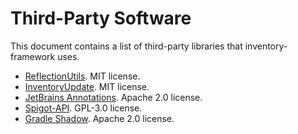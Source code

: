 # Third-Party Software
This document contains a list of third-party libraries that inventory-framework uses.

* [ReflectionUtils](https://github.com/CryptoMorin/XSeries/blob/4e730e565b66cb648426c29c6cc58f923afbce1b/src/main/java/com/cryptomorin/xseries/ReflectionUtils.java). MIT license.
* [InventoryUpdate](https://github.com/aematsubara/InventoryUpdate). MIT license.
* [JetBrains Annotations](https://github.com/JetBrains/java-annotations). Apache 2.0 license.
* [Spigot-API](https://hub.spigotmc.org/stash/projects/SPIGOT). GPL-3.0 license.
* [Gradle Shadow](https://github.com/johnrengelman/shadow). Apache 2.0 license.